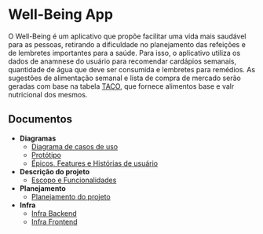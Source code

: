 # Well-Being App

O Well-Being é um aplicativo que propõe facilitar uma vida mais saudável para as pessoas, retirando a dificuldade no planejamento das refeições e de lembretes importantes para a saúde. Para isso, o aplicativo utiliza os dados de anamnese do usuário para recomendar cardápios semanais, quantidade de água que deve ser consumida e lembretes para remédios.
As sugestões de alimentação semanal e lista de compra de mercado serão geradas com base na tabela [TACO](https://www.nepa.unicamp.br/taco/tabela.php?ativo=tabela), que fornece alimentos base e valr nutricional dos mesmos.

## Documentos 
- **Diagramas**
    * [Diagrama de casos de uso](casos-de-uso.md)
    * [Protótipo](https://www.figma.com/file/iqMK5mm7jE6AFybqvq1wRC/Well-Being-App?node-id=0%3A1)
    * [Épicos, Features e Histórias de usuário](epicos-features.md)
- **Descrição do projeto**
    * [Escopo e Funcionalidades](escopo-funcionalidades.md)
- **Planejamento**
    * [Planejamento do projeto](planejamento.md)
- **Infra**
    * [Infra Backend](infra-backend.md)
    * [Infra Frontend](infra-frontend.md)

